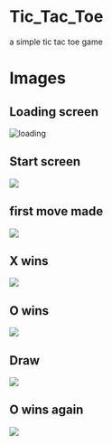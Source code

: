 # Tic_Tac_Toe
a simple tic tac toe game

# Images

## Loading screen
<img src="./screenshots/loading_screen.png" alt="loading">

## Start screen
<img src="./screenshots/starting.png">

## first move made
<img src="./screenshots/first_move.png">

## X wins
<img src="./screenshots/X_wins.png">

## O wins
<img src="./screenshots/O_wins.png">

## Draw
<img src="./screenshots/draw.png">

## O wins again
<img src="./screenshots/O_wins_again.png">